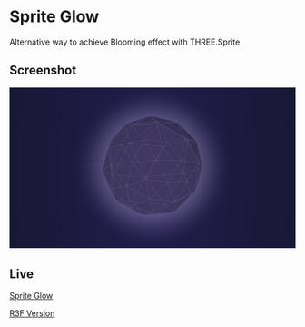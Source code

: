 # Sprite Glow

Alternative way to achieve Blooming effect with THREE.Sprite.

## Screenshot

![Sprite Glow](assets/sprite-glow.png)

## Live

[Sprite Glow](https://csb-1vxjc.netlify.app/)

[R3F Version](https://github.com/lehquan/glow-effect)
